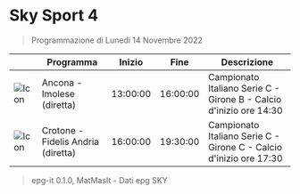 # Sky Sport 4
> Programmazione di Lunedì 14 Novembre 2022

||Programma|Inizio|Fine|Descrizione|
|---|---|---|---|---|
|![Icon](https://guidatv.sky.it/uuid/731668a9-87c4-450d-b381-d30d038ce2ae/cover?md5ChecksumParam=a308ed05edc9119d891816a51c7d05ea)|Ancona - Imolese (diretta)|13:00:00|16:00:00|Campionato Italiano Serie C - Girone B - Calcio d&#039;inizio ore 14:30
|![Icon](https://guidatv.sky.it/uuid/38c8d67b-ab9e-46f7-9799-1d689d55961e/cover?md5ChecksumParam=4713de6951deb95eef896bfad8114dd2)|Crotone - Fidelis Andria (diretta)|16:00:00|19:30:00|Campionato Italiano Serie C - Girone C - Calcio d&#039;inizio ore 17:30



 > epg-it 0.1.0, MatMasIt - Dati epg SKY